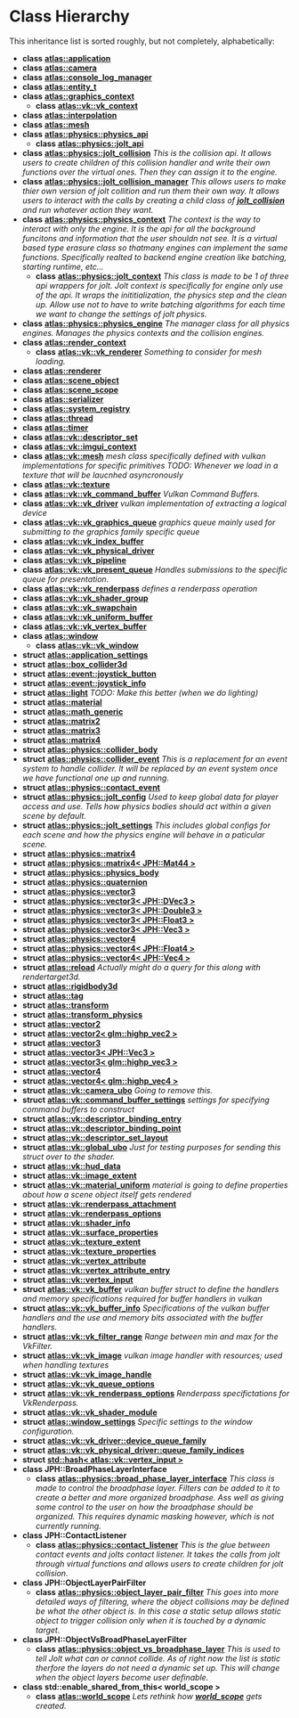 
# Class Hierarchy

This inheritance list is sorted roughly, but not completely, alphabetically:


* **class** [**atlas::application**](classatlas_1_1application.md) 
* **class** [**atlas::camera**](classatlas_1_1camera.md) 
* **class** [**atlas::console\_log\_manager**](classatlas_1_1console__log__manager.md) 
* **class** [**atlas::entity\_t**](classatlas_1_1entity__t.md) 
* **class** [**atlas::graphics\_context**](classatlas_1_1graphics__context.md)     
    * **class** [**atlas::vk::vk\_context**](classatlas_1_1vk_1_1vk__context.md) 
* **class** [**atlas::interpolation**](classatlas_1_1interpolation.md) 
* **class** [**atlas::mesh**](classatlas_1_1mesh.md) 
* **class** [**atlas::physics::physics\_api**](classatlas_1_1physics_1_1physics__api.md)     
    * **class** [**atlas::physics::jolt\_api**](classatlas_1_1physics_1_1jolt__api.md) 
* **class** [**atlas::physics::jolt\_collision**](classatlas_1_1physics_1_1jolt__collision.md) _This is the collision api. It allows users to create children of this collision handler and write their own functions over the virtual ones. Then they can assign it to the engine._ 
* **class** [**atlas::physics::jolt\_collision\_manager**](classatlas_1_1physics_1_1jolt__collision__manager.md) _This allows users to make thier own version of jolt collition and run them their own way. It allows users to interact with the calls by creating a child class of_ [_**jolt\_collision**_](classatlas_1_1physics_1_1jolt__collision.md) _and run whatever action they want._
* **class** [**atlas::physics::physics\_context**](classatlas_1_1physics_1_1physics__context.md) _The context is the way to interact with only the engine. It is the api for all the background funcitons and information that the user shouldn not see. It is a virtual based type erasure class so thatmany engines can implement the same functions. Specifically realted to backend engine creation like batching, starting runtime, etc..._     
    * **class** [**atlas::physics::jolt\_context**](classatlas_1_1physics_1_1jolt__context.md) _This class is made to be 1 of three api wrappers for jolt. Jolt context is specifically for engine only use of the api. It wraps the inititialization, the physics step and the clean up. Allow use not to have to write batching algorithms for each time we want to change the settings of jolt physics._ 
* **class** [**atlas::physics::physics\_engine**](classatlas_1_1physics_1_1physics__engine.md) _The manager class for all physics engines. Manages the physics contexts and the collision engines._ 
* **class** [**atlas::render\_context**](classatlas_1_1render__context.md)     
    * **class** [**atlas::vk::vk\_renderer**](classatlas_1_1vk_1_1vk__renderer.md) _Something to consider for mesh loading._ 
* **class** [**atlas::renderer**](classatlas_1_1renderer.md) 
* **class** [**atlas::scene\_object**](classatlas_1_1scene__object.md) 
* **class** [**atlas::scene\_scope**](classatlas_1_1scene__scope.md) 
* **class** [**atlas::serializer**](classatlas_1_1serializer.md) 
* **class** [**atlas::system\_registry**](classatlas_1_1system__registry.md) 
* **class** [**atlas::thread**](classatlas_1_1thread.md) 
* **class** [**atlas::timer**](classatlas_1_1timer.md) 
* **class** [**atlas::vk::descriptor\_set**](classatlas_1_1vk_1_1descriptor__set.md) 
* **class** [**atlas::vk::imgui\_context**](classatlas_1_1vk_1_1imgui__context.md) 
* **class** [**atlas::vk::mesh**](classatlas_1_1vk_1_1mesh.md) _mesh class specifically defined with vulkan implementations for specific primitives TODO: Whenever we load in a texture that will be laucnhed asyncronously_ 
* **class** [**atlas::vk::texture**](classatlas_1_1vk_1_1texture.md) 
* **class** [**atlas::vk::vk\_command\_buffer**](classatlas_1_1vk_1_1vk__command__buffer.md) _Vulkan Command Buffers._ 
* **class** [**atlas::vk::vk\_driver**](classatlas_1_1vk_1_1vk__driver.md) _vulkan implementation of extracting a logical device_ 
* **class** [**atlas::vk::vk\_graphics\_queue**](classatlas_1_1vk_1_1vk__graphics__queue.md) _graphics queue mainly used for submitting to the graphics family specific queue_ 
* **class** [**atlas::vk::vk\_index\_buffer**](classatlas_1_1vk_1_1vk__index__buffer.md) 
* **class** [**atlas::vk::vk\_physical\_driver**](classatlas_1_1vk_1_1vk__physical__driver.md) 
* **class** [**atlas::vk::vk\_pipeline**](classatlas_1_1vk_1_1vk__pipeline.md) 
* **class** [**atlas::vk::vk\_present\_queue**](classatlas_1_1vk_1_1vk__present__queue.md) _Handles submissions to the specific queue for presentation._ 
* **class** [**atlas::vk::vk\_renderpass**](classatlas_1_1vk_1_1vk__renderpass.md) _defines a renderpass operation_ 
* **class** [**atlas::vk::vk\_shader\_group**](classatlas_1_1vk_1_1vk__shader__group.md) 
* **class** [**atlas::vk::vk\_swapchain**](classatlas_1_1vk_1_1vk__swapchain.md) 
* **class** [**atlas::vk::vk\_uniform\_buffer**](classatlas_1_1vk_1_1vk__uniform__buffer.md) 
* **class** [**atlas::vk::vk\_vertex\_buffer**](classatlas_1_1vk_1_1vk__vertex__buffer.md) 
* **class** [**atlas::window**](classatlas_1_1window.md)     
    * **class** [**atlas::vk::vk\_window**](classatlas_1_1vk_1_1vk__window.md) 
* **struct** [**atlas::application\_settings**](structatlas_1_1application__settings.md) 
* **struct** [**atlas::box\_collider3d**](structatlas_1_1box__collider3d.md) 
* **struct** [**atlas::event::joystick\_button**](structatlas_1_1event_1_1joystick__button.md) 
* **struct** [**atlas::event::joystick\_info**](structatlas_1_1event_1_1joystick__info.md) 
* **struct** [**atlas::light**](structatlas_1_1light.md) _TODO: Make this better (when we do lighting)_ 
* **struct** [**atlas::material**](structatlas_1_1material.md) 
* **struct** [**atlas::math\_generic**](structatlas_1_1math__generic.md) 
* **struct** [**atlas::matrix2**](structatlas_1_1matrix2.md) 
* **struct** [**atlas::matrix3**](structatlas_1_1matrix3.md) 
* **struct** [**atlas::matrix4**](structatlas_1_1matrix4.md) 
* **struct** [**atlas::physics::collider\_body**](structatlas_1_1physics_1_1collider__body.md) 
* **struct** [**atlas::physics::collider\_event**](structatlas_1_1physics_1_1collider__event.md) _This is a replacement for an event system to handle collider. It will be replaced by an event system once we have functional one up and running._ 
* **struct** [**atlas::physics::contact\_event**](structatlas_1_1physics_1_1contact__event.md) 
* **struct** [**atlas::physics::jolt\_config**](structatlas_1_1physics_1_1jolt__config.md) _Used to keep global data for player access and use. Tells how physics bodies should act within a given scene by default._ 
* **struct** [**atlas::physics::jolt\_settings**](structatlas_1_1physics_1_1jolt__settings.md) _This includes global configs for each scene and how the physics engine will behave in a paticular scene._ 
* **struct** [**atlas::physics::matrix4**](structatlas_1_1physics_1_1matrix4.md) 
* **struct** [**atlas::physics::matrix4&lt; JPH::Mat44 &gt;**](structatlas_1_1physics_1_1matrix4_3_01JPH_1_1Mat44_01_4.md) 
* **struct** [**atlas::physics::physics\_body**](structatlas_1_1physics_1_1physics__body.md) 
* **struct** [**atlas::physics::quaternion**](structatlas_1_1physics_1_1quaternion.md) 
* **struct** [**atlas::physics::vector3**](structatlas_1_1physics_1_1vector3.md) 
* **struct** [**atlas::physics::vector3&lt; JPH::DVec3 &gt;**](structatlas_1_1physics_1_1vector3_3_01JPH_1_1DVec3_01_4.md) 
* **struct** [**atlas::physics::vector3&lt; JPH::Double3 &gt;**](structatlas_1_1physics_1_1vector3_3_01JPH_1_1Double3_01_4.md) 
* **struct** [**atlas::physics::vector3&lt; JPH::Float3 &gt;**](structatlas_1_1physics_1_1vector3_3_01JPH_1_1Float3_01_4.md) 
* **struct** [**atlas::physics::vector3&lt; JPH::Vec3 &gt;**](structatlas_1_1physics_1_1vector3_3_01JPH_1_1Vec3_01_4.md) 
* **struct** [**atlas::physics::vector4**](structatlas_1_1physics_1_1vector4.md) 
* **struct** [**atlas::physics::vector4&lt; JPH::Float4 &gt;**](structatlas_1_1physics_1_1vector4_3_01JPH_1_1Float4_01_4.md) 
* **struct** [**atlas::physics::vector4&lt; JPH::Vec4 &gt;**](structatlas_1_1physics_1_1vector4_3_01JPH_1_1Vec4_01_4.md) 
* **struct** [**atlas::reload**](structatlas_1_1reload.md) _Actually might do a query for this along with rendertarget3d._ 
* **struct** [**atlas::rigidbody3d**](structatlas_1_1rigidbody3d.md) 
* **struct** [**atlas::tag**](structatlas_1_1tag.md) 
* **struct** [**atlas::transform**](structatlas_1_1transform.md) 
* **struct** [**atlas::transform\_physics**](structatlas_1_1transform__physics.md) 
* **struct** [**atlas::vector2**](structatlas_1_1vector2.md) 
* **struct** [**atlas::vector2&lt; glm::highp\_vec2 &gt;**](structatlas_1_1vector2_3_01glm_1_1highp__vec2_01_4.md) 
* **struct** [**atlas::vector3**](structatlas_1_1vector3.md) 
* **struct** [**atlas::vector3&lt; JPH::Vec3 &gt;**](structatlas_1_1vector3_3_01JPH_1_1Vec3_01_4.md) 
* **struct** [**atlas::vector3&lt; glm::highp\_vec3 &gt;**](structatlas_1_1vector3_3_01glm_1_1highp__vec3_01_4.md) 
* **struct** [**atlas::vector4**](structatlas_1_1vector4.md) 
* **struct** [**atlas::vector4&lt; glm::highp\_vec4 &gt;**](structatlas_1_1vector4_3_01glm_1_1highp__vec4_01_4.md) 
* **struct** [**atlas::vk::camera\_ubo**](structatlas_1_1vk_1_1camera__ubo.md) _Going to remove this._ 
* **struct** [**atlas::vk::command\_buffer\_settings**](structatlas_1_1vk_1_1command__buffer__settings.md) _settings for specifying command buffers to construct_ 
* **struct** [**atlas::vk::descriptor\_binding\_entry**](structatlas_1_1vk_1_1descriptor__binding__entry.md) 
* **struct** [**atlas::vk::descriptor\_binding\_point**](structatlas_1_1vk_1_1descriptor__binding__point.md) 
* **struct** [**atlas::vk::descriptor\_set\_layout**](structatlas_1_1vk_1_1descriptor__set__layout.md) 
* **struct** [**atlas::vk::global\_ubo**](structatlas_1_1vk_1_1global__ubo.md) _Just for testing purposes for sending this struct over to the shader._ 
* **struct** [**atlas::vk::hud\_data**](structatlas_1_1vk_1_1hud__data.md) 
* **struct** [**atlas::vk::image\_extent**](structatlas_1_1vk_1_1image__extent.md) 
* **struct** [**atlas::vk::material\_uniform**](structatlas_1_1vk_1_1material__uniform.md) _material is going to define properties about how a scene object itself gets rendered_ 
* **struct** [**atlas::vk::renderpass\_attachment**](structatlas_1_1vk_1_1renderpass__attachment.md) 
* **struct** [**atlas::vk::renderpass\_options**](structatlas_1_1vk_1_1renderpass__options.md) 
* **struct** [**atlas::vk::shader\_info**](structatlas_1_1vk_1_1shader__info.md) 
* **struct** [**atlas::vk::surface\_properties**](structatlas_1_1vk_1_1surface__properties.md) 
* **struct** [**atlas::vk::texture\_extent**](structatlas_1_1vk_1_1texture__extent.md) 
* **struct** [**atlas::vk::texture\_properties**](structatlas_1_1vk_1_1texture__properties.md) 
* **struct** [**atlas::vk::vertex\_attribute**](structatlas_1_1vk_1_1vertex__attribute.md) 
* **struct** [**atlas::vk::vertex\_attribute\_entry**](structatlas_1_1vk_1_1vertex__attribute__entry.md) 
* **struct** [**atlas::vk::vertex\_input**](structatlas_1_1vk_1_1vertex__input.md) 
* **struct** [**atlas::vk::vk\_buffer**](structatlas_1_1vk_1_1vk__buffer.md) _vulkan buffer struct to define the handlers and memory specifications required for buffer handlers in vulkan_ 
* **struct** [**atlas::vk::vk\_buffer\_info**](structatlas_1_1vk_1_1vk__buffer__info.md) _Specifications of the vulkan buffer handlers and the use and memory bits associated with the buffer handlers._ 
* **struct** [**atlas::vk::vk\_filter\_range**](structatlas_1_1vk_1_1vk__filter__range.md) _Range between min and max for the VkFilter._ 
* **struct** [**atlas::vk::vk\_image**](structatlas_1_1vk_1_1vk__image.md) _vulkan image handler with resources; used when handling textures_ 
* **struct** [**atlas::vk::vk\_image\_handle**](structatlas_1_1vk_1_1vk__image__handle.md) 
* **struct** [**atlas::vk::vk\_queue\_options**](structatlas_1_1vk_1_1vk__queue__options.md) 
* **struct** [**atlas::vk::vk\_renderpass\_options**](structatlas_1_1vk_1_1vk__renderpass__options.md) _Renderpass specifictations for VkRenderpass._ 
* **struct** [**atlas::vk::vk\_shader\_module**](structatlas_1_1vk_1_1vk__shader__module.md) 
* **struct** [**atlas::window\_settings**](structatlas_1_1window__settings.md) _Specific settings to the window configuration._ 
* **struct** [**atlas::vk::vk\_driver::device\_queue\_family**](structatlas_1_1vk_1_1vk__driver_1_1device__queue__family.md) 
* **struct** [**atlas::vk::vk\_physical\_driver::queue\_family\_indices**](structatlas_1_1vk_1_1vk__physical__driver_1_1queue__family__indices.md) 
* **struct** [**std::hash&lt; atlas::vk::vertex\_input &gt;**](structstd_1_1hash_3_01atlas_1_1vk_1_1vertex__input_01_4.md) 
* **class** **JPH::BroadPhaseLayerInterface**    
    * **class** [**atlas::physics::broad\_phase\_layer\_interface**](classatlas_1_1physics_1_1broad__phase__layer__interface.md) _This class is made to control the broadphase layer. Filters can be added to it to create a better and more organized broadphase. Ass well as giving some control to the user on how the broadphase should be organized. This requires dynamic masking however, which is not currently running._ 
* **class** **JPH::ContactListener**    
    * **class** [**atlas::physics::contact\_listener**](classatlas_1_1physics_1_1contact__listener.md) _This is the glue between contact events and jolts contact listener. It takes the calls from jolt through virtual functions and allows users to create children for jolt collision._ 
* **class** **JPH::ObjectLayerPairFilter**    
    * **class** [**atlas::physics::object\_layer\_pair\_filter**](classatlas_1_1physics_1_1object__layer__pair__filter.md) _This goes into more detailed ways of filtering, where the object collisions may be defined be what the other object is. In this case a static setup allows static object to trigger collision only when it is touched by a dynamic target._ 
* **class** **JPH::ObjectVsBroadPhaseLayerFilter**    
    * **class** [**atlas::physics::object\_vs\_broadphase\_layer**](classatlas_1_1physics_1_1object__vs__broadphase__layer.md) _This is used to tell Jolt what can or cannot collide. As of right now the list is static therfore the layers do not need a dynamic set up. This will change when the object layers become user definable._ 
* **class** **std::enable_shared_from_this< world_scope >**    
    * **class** [**atlas::world\_scope**](classatlas_1_1world__scope.md) _Lets rethink how_ [_**world\_scope**_](classatlas_1_1world__scope.md) _gets created._

